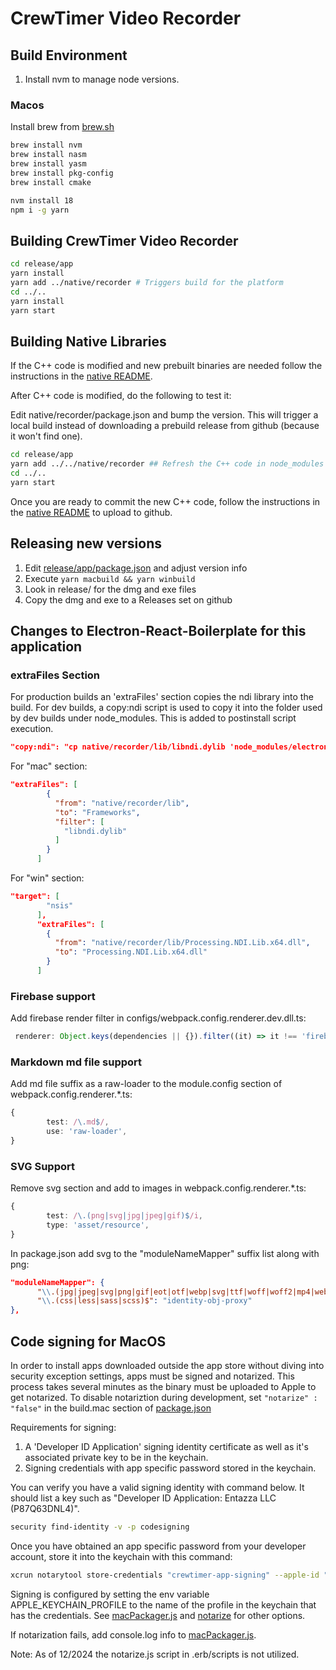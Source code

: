 # CrewTimer Video Recorder

## Build Environment

1. Install nvm to manage node versions.

### Macos

Install brew from [brew.sh](https://brew.sh)

```bash
brew install nvm
brew install nasm
brew install yasm
brew install pkg-config
brew install cmake

nvm install 18
npm i -g yarn
```

## Building CrewTimer Video Recorder

```bash
cd release/app
yarn install
yarn add ../native/recorder # Triggers build for the platform
cd ../..
yarn install
yarn start
```

## Building Native Libraries

If the C++ code is modified and new prebuilt binaries are needed follow the instructions in the [native README](native/recorder/README.md).

After C++ code is modified, do the following to test it:

Edit native/recorder/package.json and bump the version. This will trigger a local build instead of downloading a prebuild release from github (because it won't find one).

```bash
cd release/app
yarn add ../../native/recorder ## Refresh the C++ code in node_modules and build it
cd ../..
yarn start
```

Once you are ready to commit the new C++ code, follow the instructions in the [native README](native/recorder/README.md) to upload to github.

## Releasing new versions

1. Edit [release/app/package.json](release/app/package.json) and adjust version info
2. Execute `yarn macbuild && yarn winbuild`
3. Look in release/ for the dmg and exe files
4. Copy the dmg and exe to a Releases set on github

## Changes to Electron-React-Boilerplate for this application

### extraFiles Section

For production builds an 'extraFiles' section copies the ndi library into the build. For dev builds, a copy:ndi script is used to copy it into the folder used by dev builds under node_modules. This is added to postinstall script execution.

```json
"copy:ndi": "cp native/recorder/lib/libndi.dylib 'node_modules/electron/dist/Electron.app/Contents/Frameworks/Electron Framework.framework/Versions/A/Libraries'",
```

For "mac" section:

```json
"extraFiles": [
        {
          "from": "native/recorder/lib",
          "to": "Frameworks",
          "filter": [
            "libndi.dylib"
          ]
        }
      ]
```

For "win" section:

```json
"target": [
        "nsis"
      ],
      "extraFiles": [
        {
          "from": "native/recorder/lib/Processing.NDI.Lib.x64.dll",
          "to": "Processing.NDI.Lib.x64.dll"
        }
      ]
```

### Firebase support

Add firebase render filter in configs/webpack.config.renderer.dev.dll.ts:

```ts
 renderer: Object.keys(dependencies || {}).filter((it) => it !== 'firebase'),
```

### Markdown md file support

Add md file suffix as a raw-loader to the module.config section of webpack.config.renderer.\*.ts:

```ts
{
        test: /\.md$/,
        use: 'raw-loader',
}
```

### SVG Support

Remove svg section and add to images in webpack.config.renderer.\*.ts:

```ts
{
        test: /\.(png|svg|jpg|jpeg|gif)$/i,
        type: 'asset/resource',
}
```

In package.json add svg to the "moduleNameMapper" suffix list along with png:

```json
"moduleNameMapper": {
      "\\.(jpg|jpeg|svg|png|gif|eot|otf|webp|svg|ttf|woff|woff2|mp4|webm|wav|mp3|m4a|aac|oga)$": "<rootDir>/.erb/mocks/fileMock.js",
      "\\.(css|less|sass|scss)$": "identity-obj-proxy"
},
```

## Code signing for MacOS

In order to install apps downloaded outside the app store without diving into security exception settings, apps must be signed and notarized. This process takes several minutes as the binary must be uploaded to Apple to get notarized. To disable notariztion during development, set `"notarize" : "false"` in the build.mac section of [package.json](package.json)

Requirements for signing:

1. A 'Developer ID Application' signing identity certificate as well as it's associated private key to be in the keychain.
2. Signing credentials with app specific password stored in the keychain.

You can verify you have a valid signing identity with command below. It should list a key such as "Developer ID Application: Entazza LLC (P87Q63DNL4)".

```bash
security find-identity -v -p codesigning
```

Once you have obtained an app specific password from your developer account, store it into the keychain with this command:

```bash
xcrun notarytool store-credentials "crewtimer-app-signing" --apple-id "glenne@engel.org" --team-id P87Q63DNL4 --password app-specific-passord-hash
```

Signing is configured by setting the env variable APPLE_KEYCHAIN_PROFILE to the name of the profile in the keychain that has the credentials. See [macPackager.js](node_modules/app-builder-lib/out/macPackager.js) and [notarize](https://github.com/electron/notarize) for other options.

If notarization fails, add console.log info to [macPackager.js](node_modules/app-builder-lib/out/macPackager.js).

Note: As of 12/2024 the notarize.js script in .erb/scripts is not utilized.
